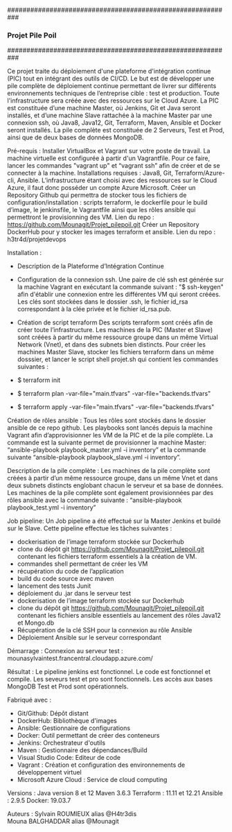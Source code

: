 ###########################################################
###                   Projet Pile Poil                  ###
###########################################################

Ce projet traite du déploiement d'une plateforme d'intégration continue (PIC) tout en intégrant des outils de CI/CD.
Le but est de développer une pile complète de déploiement continue permettant de livrer sur différents environnements techniques de l’entreprise cible : test et production.
Toute l'infrastructure sera créée avec des ressources sur le Cloud Azure.
La PIC est constituée d’une machine Master, où Jenkins, Git et Java seront installés, et d’une machine Slave rattachée à la machine Master par une connexion ssh, où Java8, Java12, Git, Terraform, Maven, Ansible et Docker seront installés.
La pile complète est constituée de 2 Serveurs, Test et Prod, ainsi que de deux bases de données MongoDB.

Pré-requis :
Installer VirtualBox et Vagrant sur votre poste de travail.
La machine virtuelle est configurée à partir d'un Vagrantfile.
Pour ce faire, lancer les commandes "vagrant up" et “vagrant ssh” afin de créer et de se connecter à la machine.
Installations requises : Java8, Git, Terraform/Azure-cli, Ansible.
L’infrastructure étant choisi avec des ressources sur le Cloud Azure, il faut donc posséder un compte Azure Microsoft.
Créer un Repository Github qui permettra de stocker tous les fichiers de configuration/installation : scripts terraform, le dockerfile pour le build d’image, le jenkinsfile, le Vagrantfile ainsi que les rôles ansible qui permettront le provisionning des VM.
Lien du repo : https://github.com/Mounagit/Projet_pilepoil.git
Créer un Repository DockerHub pour y stocker les images terraform et ansible.
Lien du repo : h3tr4d/projetdevops


Installation :
- Description de la Plateforme d’Intégration Continue

- Configuration de la connexion ssh.
Une paire de clé ssh est générée sur la machine Vagrant en exécutant la commande suivant : "$ ssh-keygen" afin d'établir une connexion entre les différentes VM qui seront créées. Les clés sont stockées dans le dossier .ssh, le fichier id_rsa correspondant à la clée privée et le fichier id_rsa.pub.
- Création de script terraform
Des scripts terraform sont créés afin de créer toute l’infrastructure. Les machines de la PIC (Master et Slave) sont créées à partir du même ressource groupe dans un même Virtual Network (Vnet), et dans des subnets bien distincts. 
Pour créer les machines Master Slave, stocker les fichiers terraform dans un même dosssier, et lancer le script shell projet.sh qui contient les commandes suivantes :
 - $ terraform init
 - $ terraform plan -var-file="main.tfvars" -var-file="backends.tfvars"
 - $ terraform apply -var-file="main.tfvars" -var-file="backends.tfvars"
 
Création de rôles ansible :
Tous les rôles sont stockés dans le dossier ansible de ce repo github. Les playbooks sont lancés depuis la machine Vagrant afin d’approvisionner les VM de la PIC et de la pile complète. 
La commande est la suivante permet de provisionner la machine Master: “ansible-playbook playbook_master.yml -i inventory” et la commande suivante “ansible-playbook playbook_slave.yml -i inventory”.

Description de la pile complète :
Les machines de la pile complète sont créées à partir d’un même ressource groupe, dans un même Vnet et dans deux subnets distincts englobant chacun le serveur et sa base de données.  Les machines de la pile complète sont également provisionnées par des rôles ansible avec la commande suivante : “ansible-playbook playbook_test.yml -i inventory”

Job pipeline: 
Un Job pipeline a été effectué sur la Master Jenkins et buildé sur le Slave.
Cette pipeline effectue les tâches suivantes :
- dockerisation de l’image terraform stockée sur Dockerhub
- clone du dépôt git https://github.com/Mounagit/Projet_pilepoil.git contenant les fichiers terraform essentiels à la création de VM. 
- commandes shell permettant de créer les VM 
- récupération du code de l’application
- build du code source avec maven 
- lancement des tests Junit
- déploiement du .jar dans le serveur test
- dockerisation de l’image terraform stockée sur Dockerhub
- clone du dépôt git https://github.com/Mounagit/Projet_pilepoil.git contenant les fichiers ansible essentiels au lancement des rôles Java12 et Mongo.db
- Récupération de la clé SSH pour la connexion au rôle Ansible
- Déploiement Ansible sur le serveur correspondant

Démarrage :
Connexion au serveur test : mounasylvaintest.francentral.cloudapp.azure.com/

Résultat :
Le pipeline jenkins est fonctionnel.
Le code est fonctionnel et compile.
Les seveurs test et pro sont fonctionnels.
Les accès aux bases MongoDB Test et Prod sont opérationnels.

Fabriqué avec :
- Git/Github: Dépôt distant
- DockerHub: Bibliothèque d'images
- Ansible: Gestionnaire de configurations
- Docker: Outil permettant de créer des conteneurs
- Jenkins: Orchestrateur d'outils
- Maven : Gestionnaire des dépendances/Build
- Visual Studio Code: Editeur de code
- Vagrant : Création et configuration des environnements de développement virtuel
- Microsoft Azure Cloud : Service de cloud computing 


Versions :
Java version 8 et 12
Maven 3.6.3
Terraform : 11.11 et 12.21
Ansible : 2.9.5
Docker: 19.03.7


Auteurs :
Sylvain ROUMIEUX alias @H4tr3dis   
Mouna BALGHADDAR alias @Mounagit
